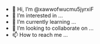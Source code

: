 - 👋 Hi, I’m @xawwofwucmu5jyrxiF
- 👀 I’m interested in ...
- 🌱 I’m currently learning ...
- 💞️ I’m looking to collaborate on ...
- 📫 How to reach me ...

<!---
xawwofwucmu5jyrxiF/xawwofwucmu5jyrxiF is a ✨ special ✨ repository because its `README.md` (this file) appears on your GitHub profile.
You can click the Preview link to take a look at your changes.
--->
